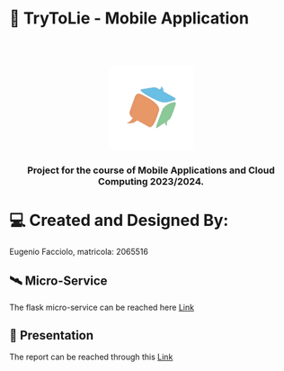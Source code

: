# 🎲 TryToLie - Mobile Application
<br />
<br />
<p align="center">
    <img src="app/src/main/assets/logo_trytolie.png" alt="TryToLie Logo" height="150">
  <h3 align="center"> Project for the course of Mobile Applications and Cloud Computing 2023/2024. </h3>
<p>


# 💻 Created and Designed By:

Eugenio Facciolo, matricola: 2065516

## 🛰️ Micro-Service

The flask micro-service can be reached here <a href="https://github.com/EFProject/TryToLie-MicroService-MACC">Link</a>

## 📖 Presentation

The report can be reached through this <a href="https://docs.google.com/presentation/d/e/2PACX-1vSwfxxyG8AiXtG-MVAheYwsmTpAiRQ-IxRxJf12hVNIHw2TC-TfoeyJ00eu-q548Q/pub?start=false&loop=false&delayms=3000">Link</a>
